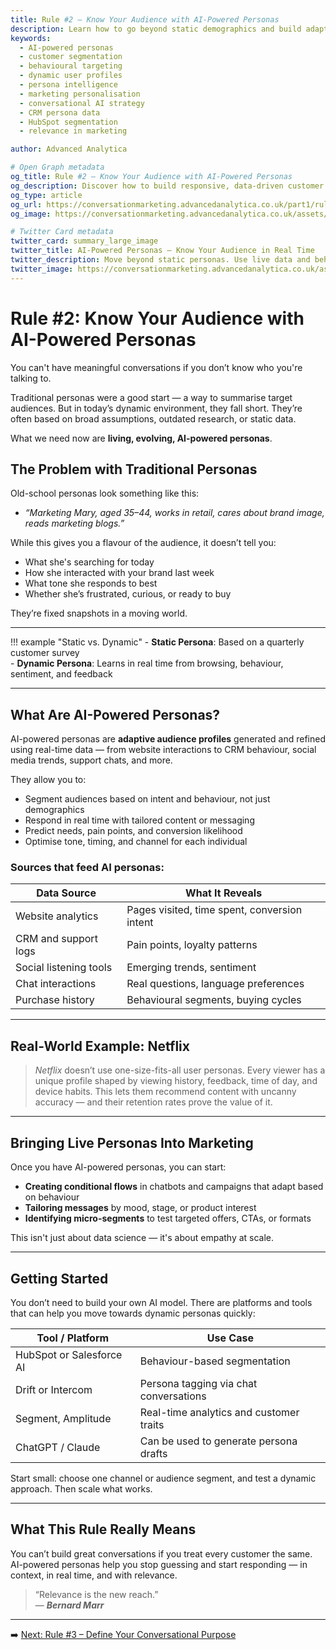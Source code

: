 ```yaml
---
title: Rule #2 – Know Your Audience with AI-Powered Personas
description: Learn how to go beyond static demographics and build adaptive, real-time customer profiles using AI. Turn data into empathy with live, evolving personas.
keywords:
  - AI-powered personas
  - customer segmentation
  - behavioural targeting
  - dynamic user profiles
  - persona intelligence
  - marketing personalisation
  - conversational AI strategy
  - CRM persona data
  - HubSpot segmentation
  - relevance in marketing

author: Advanced Analytica

# Open Graph metadata
og_title: Rule #2 – Know Your Audience with AI-Powered Personas
og_description: Discover how to build responsive, data-driven customer profiles that adapt in real time. Use AI to personalise tone, timing, and messaging at scale.
og_type: article
og_url: https://conversationmarketing.advancedanalytica.co.uk/part1/rule-2-ai-personas
og_image: https://conversationmarketing.advancedanalytica.co.uk/assets/logos/0.5x/Brando_9@0.5x.png

# Twitter Card metadata
twitter_card: summary_large_image
twitter_title: AI-Powered Personas – Know Your Audience in Real Time
twitter_description: Move beyond static personas. Use live data and behavioural signals to shape how your brand engages — one conversation at a time.
twitter_image: https://conversationmarketing.advancedanalytica.co.uk/assets/logos/0.5x/Brando_9@0.5x.png
---
```




# Rule #2: Know Your Audience with AI-Powered Personas

You can't have meaningful conversations if you don’t know who you're talking to.

Traditional personas were a good start — a way to summarise target audiences. But in today’s dynamic environment, they fall short. They’re often based on broad assumptions, outdated research, or static data.

What we need now are **living, evolving, AI-powered personas**.

## The Problem with Traditional Personas

Old-school personas look something like this:

- *“Marketing Mary, aged 35–44, works in retail, cares about brand image, reads marketing blogs.”*

While this gives you a flavour of the audience, it doesn’t tell you:

- What she's searching for today
- How she interacted with your brand last week
- What tone she responds to best
- Whether she’s frustrated, curious, or ready to buy

They’re fixed snapshots in a moving world.

---

!!! example "Static vs. Dynamic"
    - **Static Persona**: Based on a quarterly customer survey  
    - **Dynamic Persona**: Learns in real time from browsing, behaviour, sentiment, and feedback

---

## What Are AI-Powered Personas?

AI-powered personas are **adaptive audience profiles** generated and refined using real-time data — from website interactions to CRM behaviour, social media trends, support chats, and more.

They allow you to:

- Segment audiences based on intent and behaviour, not just demographics
- Respond in real time with tailored content or messaging
- Predict needs, pain points, and conversion likelihood
- Optimise tone, timing, and channel for each individual

### Sources that feed AI personas:

| Data Source              | What It Reveals                              |
|--------------------------|----------------------------------------------|
| Website analytics        | Pages visited, time spent, conversion intent |
| CRM and support logs     | Pain points, loyalty patterns                 |
| Social listening tools   | Emerging trends, sentiment                   |
| Chat interactions        | Real questions, language preferences         |
| Purchase history         | Behavioural segments, buying cycles          |

---

## Real-World Example: Netflix

> *Netflix* doesn’t use one-size-fits-all user personas. Every viewer has a unique profile shaped by viewing history, feedback, time of day, and device habits. This lets them recommend content with uncanny accuracy — and their retention rates prove the value of it.

---

## Bringing Live Personas Into Marketing

Once you have AI-powered personas, you can start:

- **Creating conditional flows** in chatbots and campaigns that adapt based on behaviour
- **Tailoring messages** by mood, stage, or product interest
- **Identifying micro-segments** to test targeted offers, CTAs, or formats

This isn't just about data science — it's about empathy at scale.

---

## Getting Started

You don’t need to build your own AI model. There are platforms and tools that can help you move towards dynamic personas quickly:

| Tool / Platform            | Use Case                                 |
|----------------------------|------------------------------------------|
| HubSpot or Salesforce AI   | Behaviour-based segmentation             |
| Drift or Intercom          | Persona tagging via chat conversations  |
| Segment, Amplitude         | Real-time analytics and customer traits |
| ChatGPT / Claude           | Can be used to generate persona drafts  |

Start small: choose one channel or audience segment, and test a dynamic approach. Then scale what works.

---

## What This Rule Really Means

You can’t build great conversations if you treat every customer the same. AI-powered personas help you stop guessing and start responding — in context, in real time, and with relevance.

> “Relevance is the new reach.”  
> — ***Bernard Marr***

---

➡️ [Next: Rule #3 – Define Your Conversational Purpose](rule-3-purpose.md)
